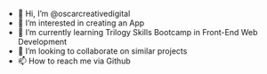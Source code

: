 - 👋 Hi, I’m @oscarcreativedigital
- 👀 I’m interested in creating an App
- 🌱 I’m currently learning Trilogy Skills Bootcamp in Front-End Web Development
- 💞️ I’m looking to collaborate on similar projects
- 📫 How to reach me via Github

<!---
oscarcreativedigital/oscarcreativedigital is a ✨ special ✨ repository because its `README.md` (this file) appears on your GitHub profile.
You can click the Preview link to take a look at your changes.
--->

